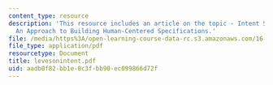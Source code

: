 ```yaml
---
content_type: resource
description: 'This resource includes an article on the topic - Intent Specifications:
  An Approach to Building Human-Centered Specifications.'
file: /media/https%3A/open-learning-course-data-rc.s3.amazonaws.com/16-355j-software-engineering-concepts-fall-2005/aadb0f82bb1e0c3fbb90ec099866d72f_levesonintent.pdf
file_type: application/pdf
resourcetype: Document
title: levesonintent.pdf
uid: aadb0f82-bb1e-0c3f-bb90-ec099866d72f
---
```

